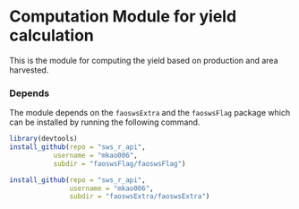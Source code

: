 # Computation Module for yield calculation

This is the module for computing the yield based on production and
area harvested.

### Depends

The module depends on the `faoswsExtra` and the `faoswsFlag` package
which can be installed by running the following command.

```r
library(devtools)
install_github(repo = "sws_r_api", 
	       username = "mkao006", 
	       subdir = "faoswsFlag/faoswsFlag")

install_github(repo = "sws_r_api",
               username = "mkao006",
               subdir = "faoswsExtra/faoswsExtra")
```


